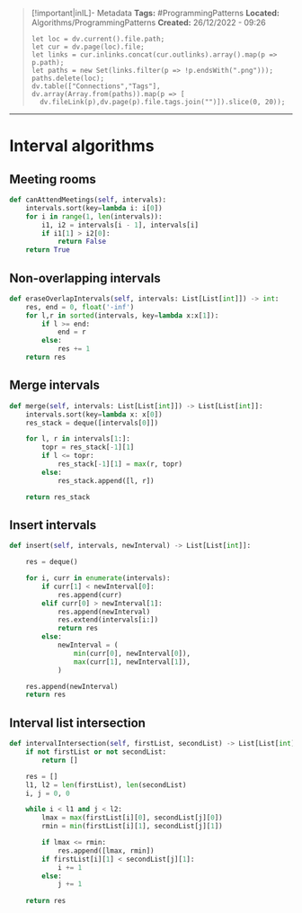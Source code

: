 > [!important|inIL]- Metadata
> **Tags:** #ProgrammingPatterns 
> **Located:** Algorithms/ProgrammingPatterns
> **Created:** 26/12/2022 - 09:26
> ```dataviewjs
>let loc = dv.current().file.path;
>let cur = dv.page(loc).file;
>let links = cur.inlinks.concat(cur.outlinks).array().map(p => p.path);
>let paths = new Set(links.filter(p => !p.endsWith(".png")));
>paths.delete(loc);
>dv.table(["Connections","Tags"], dv.array(Array.from(paths)).map(p => [
>   dv.fileLink(p),dv.page(p).file.tags.join("")]).slice(0, 20));
> ```

___
# Interval algorithms 

## Meeting rooms 
```python
def canAttendMeetings(self, intervals):
    intervals.sort(key=lambda i: i[0])
    for i in range(1, len(intervals)):
        i1, i2 = intervals[i - 1], intervals[i]
        if i1[1] > i2[0]:
            return False
    return True
```

## Non-overlapping intervals 

```python
def eraseOverlapIntervals(self, intervals: List[List[int]]) -> int:
    res, end = 0, float('-inf')
    for l,r in sorted(intervals, key=lambda x:x[1]):
        if l >= end:
            end = r
        else:
            res += 1
    return res
```

## Merge intervals
```python
def merge(self, intervals: List[List[int]]) -> List[List[int]]:
    intervals.sort(key=lambda x: x[0])
    res_stack = deque([intervals[0]])

    for l, r in intervals[1:]:
        topr = res_stack[-1][1]
        if l <= topr:
            res_stack[-1][1] = max(r, topr)
        else:
            res_stack.append([l, r])

    return res_stack
```

## Insert intervals 
```python
def insert(self, intervals, newInterval) -> List[List[int]]:

    res = deque()

    for i, curr in enumerate(intervals):
        if curr[1] < newInterval[0]:
            res.append(curr)
        elif curr[0] > newInterval[1]:
            res.append(newInterval)
            res.extend(intervals[i:])
            return res
        else:
            newInterval = (
                min(curr[0], newInterval[0]),
                max(curr[1], newInterval[1]),
            )

    res.append(newInterval)
    return res
```


## Interval list intersection 
```python
def intervalIntersection(self, firstList, secondList) -> List[List[int]]:
    if not firstList or not secondList:
        return []

    res = []
    l1, l2 = len(firstList), len(secondList)
    i, j = 0, 0

    while i < l1 and j < l2:
        lmax = max(firstList[i][0], secondList[j][0])
        rmin = min(firstList[i][1], secondList[j][1])

        if lmax <= rmin:
            res.append([lmax, rmin])
        if firstList[i][1] < secondList[j][1]:
            i += 1
        else:
            j += 1
            
    return res
```

